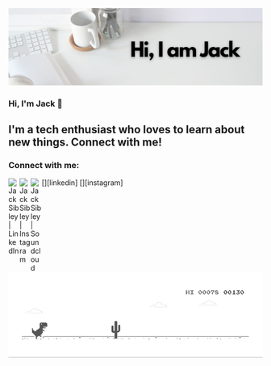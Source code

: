 ![image](https://github.com/JackSibley/JackSibley/blob/main/githubHeader.png)

### Hi, I'm Jack 👋

## I'm a tech enthusiast who loves to learn about new things. Connect with me!

### Connect with me:

[<img align="left" alt="Jack Sibley | LinkedIn" width="22px" src="https://cdn.jsdelivr.net/npm/simple-icons@v3/icons/linkedin.svg" />][linkedin]
[<img align="left" alt="Jack Sibley | Instagram" width="22px" src="https://cdn.jsdelivr.net/npm/simple-icons@v3/icons/instagram.svg" />][instagram]
[<img align="left" alt="Jack Sibley | Soundcloud" width="22px" src="https://cdn.jsdelivr.net/npm/simple-icons@v3/icons/soundcloud.svg" />][soundcloud]

[Instagram badge]: https://instagram.com/jsibley
[Linkedin badge]: https://linkedin.com/in/jsibley
[soundcloud]: https://soundcloud.com/spcemusic
[Website Badge]: https://jacksibley.dev

![image](https://github.com/JackSibley/JackSibley/blob/main/dino.gif)
